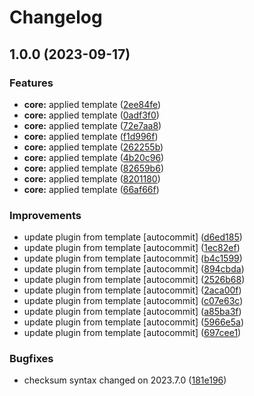 # Changelog

## 1.0.0 (2023-09-17)


### Features

* **core:** applied template ([2ee84fe](https://github.com/kc-workspace/asdf-cloudflared/commit/2ee84feaa2d62f4ff2cf9825e10c50c37909ad34))
* **core:** applied template ([0adf3f0](https://github.com/kc-workspace/asdf-cloudflared/commit/0adf3f03cedfa9a193f38182535eceb5ce1a8518))
* **core:** applied template ([72e7aa8](https://github.com/kc-workspace/asdf-cloudflared/commit/72e7aa83707f251bd5879258c8e5753dc7b88a61))
* **core:** applied template ([f1d996f](https://github.com/kc-workspace/asdf-cloudflared/commit/f1d996f2682e7b9ff2891dc0ead3d1d889d857b4))
* **core:** applied template ([262255b](https://github.com/kc-workspace/asdf-cloudflared/commit/262255b6c63400265f7e5aebe84dcb2384db0b4f))
* **core:** applied template ([4b20c96](https://github.com/kc-workspace/asdf-cloudflared/commit/4b20c96fb83e4719725a8dfd9a642f93206ee759))
* **core:** applied template ([82659b6](https://github.com/kc-workspace/asdf-cloudflared/commit/82659b60b00f518e023db9a5d8db45aafab63745))
* **core:** applied template ([8201180](https://github.com/kc-workspace/asdf-cloudflared/commit/8201180da64621f2b475c4bfe3d14324385c7789))
* **core:** applied template ([66af66f](https://github.com/kc-workspace/asdf-cloudflared/commit/66af66f5516b059d1511f21c7617dc322be692e9))


### Improvements

* update plugin from template [autocommit] ([d6ed185](https://github.com/kc-workspace/asdf-cloudflared/commit/d6ed185f4c705d57f5413d92227b345f9f678d27))
* update plugin from template [autocommit] ([1ec82ef](https://github.com/kc-workspace/asdf-cloudflared/commit/1ec82efd12de2ec8b096ac00454a0443ff1dea64))
* update plugin from template [autocommit] ([b4c1599](https://github.com/kc-workspace/asdf-cloudflared/commit/b4c1599147914b94be0605ad793695bd100d7d4d))
* update plugin from template [autocommit] ([894cbda](https://github.com/kc-workspace/asdf-cloudflared/commit/894cbdab615f3d803871b2d19e9c42ebe82d7138))
* update plugin from template [autocommit] ([2526b68](https://github.com/kc-workspace/asdf-cloudflared/commit/2526b68b5c750a21945eb0b1a68118ede8b13237))
* update plugin from template [autocommit] ([2aca00f](https://github.com/kc-workspace/asdf-cloudflared/commit/2aca00f54031b3b1f75a6320484812103b0bd1bf))
* update plugin from template [autocommit] ([c07e63c](https://github.com/kc-workspace/asdf-cloudflared/commit/c07e63cec26161564a4185477dcab4e784ae85fd))
* update plugin from template [autocommit] ([a85ba3f](https://github.com/kc-workspace/asdf-cloudflared/commit/a85ba3f67c53be3cc466d7ca0ffc7ab5642a2739))
* update plugin from template [autocommit] ([5966e5a](https://github.com/kc-workspace/asdf-cloudflared/commit/5966e5acd26defc002525f917f8c1afd8965e09e))
* update plugin from template [autocommit] ([697cee1](https://github.com/kc-workspace/asdf-cloudflared/commit/697cee134cf41a9e32eceee3196095ba427469e0))


### Bugfixes

* checksum syntax changed on 2023.7.0 ([181e196](https://github.com/kc-workspace/asdf-cloudflared/commit/181e196f8388c5e4d651c05cfca2a1482c723456))
